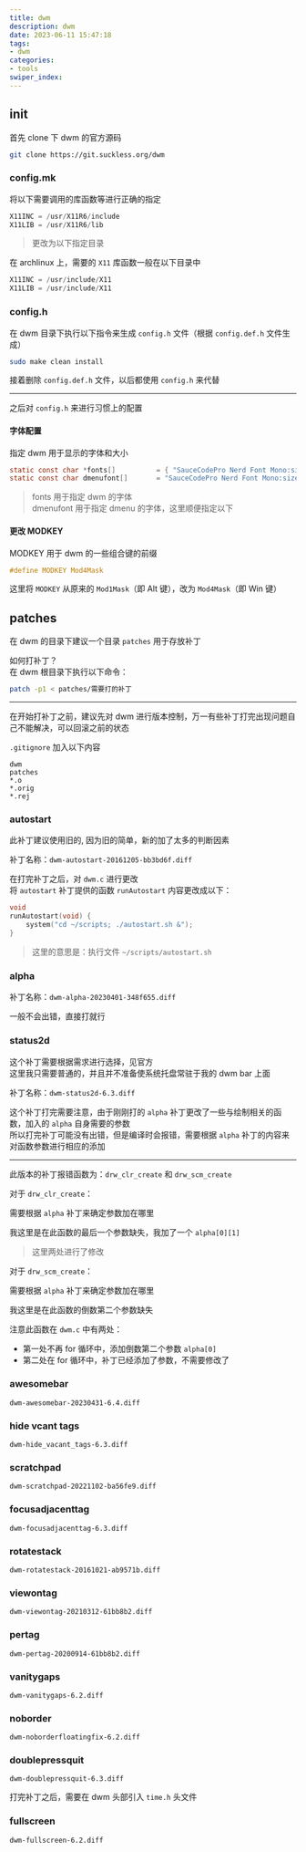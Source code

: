 ```yaml
---
title: dwm
description: dwm
date: 2023-06-11 15:47:18
tags:
- dwm
categories:
- tools
swiper_index:
---
```



## init


首先 clone 下 dwm 的官方源码

```bash
git clone https://git.suckless.org/dwm
```



### config.mk

将以下需要调用的库函数等进行正确的指定  

```c
X11INC = /usr/X11R6/include
X11LIB = /usr/X11R6/lib
```

> 更改为以下指定目录  


在 archlinux 上，需要的 `X11` 库函数一般在以下目录中

```c
X11INC = /usr/include/X11
X11LIB = /usr/include/X11
```


### config.h

在 dwm 目录下执行以下指令来生成 `config.h` 文件（根据 `config.def.h` 文件生成）  

```bash
sudo make clean install
```

接着删除 `config.def.h` 文件，以后都使用 `config.h` 来代替  

---

之后对 `config.h` 来进行习惯上的配置  


#### 字体配置

指定 dwm 用于显示的字体和大小  

```c
static const char *fonts[]          = { "SauceCodePro Nerd Font Mono:size=16" };
static const char dmenufont[]       = "SauceCodePro Nerd Font Mono:size=16";
```
> fonts 用于指定 dwm 的字体  
> dmenufont 用于指定 dmenu 的字体，这里顺便指定以下  




#### 更改 MODKEY

MODKEY 用于 dwm 的一些组合键的前缀  

```c
#define MODKEY Mod4Mask
```

这里将 `MODKEY` 从原来的 `Mod1Mask`（即 Alt 键），改为 `Mod4Mask`（即 Win 键）  




## patches

在 dwm 的目录下建议一个目录 `patches` 用于存放补丁

如何打补丁？  
在 dwm 根目录下执行以下命令：  

```bash
patch -p1 < patches/需要打的补丁
```

---

在开始打补丁之前，建议先对 dwm 进行版本控制，万一有些补丁打完出现问题自己不能解决，可以回滚之前的状态  

`.gitignore` 加入以下内容  
```gitignore
dwm
patches
*.o
*.orig
*.rej
```


### autostart

此补丁建议使用旧的, 因为旧的简单，新的加了太多的判断因素  

补丁名称：`dwm-autostart-20161205-bb3bd6f.diff`

在打完补丁之后，对 `dwm.c` 进行更改  
将 `autostart` 补丁提供的函数 `runAutostart` 内容更改成以下：

```c
void
runAutostart(void) {
	system("cd ~/scripts; ./autostart.sh &");
}
```
> 这里的意思是：执行文件 `~/scripts/autostart.sh`  



### alpha

补丁名称：`dwm-alpha-20230401-348f655.diff`

一般不会出错，直接打就行


### status2d

这个补丁需要根据需求进行选择，见官方  
这里我只需要普通的，并且并不准备使系统托盘常驻于我的 dwm bar 上面  

补丁名称：`dwm-status2d-6.3.diff`

这个补丁打完需要注意，由于刚刚打的 `alpha` 补丁更改了一些与绘制相关的函数，加入的 `alpha` 自身需要的参数  
所以打完补丁可能没有出错，但是编译时会报错，需要根据 `alpha` 补丁的内容来对函数参数进行相应的添加  

---

此版本的补丁报错函数为：`drw_clr_create` 和 `drw_scm_create`  

对于 `drw_clr_create`：  

需要根据 `alpha` 补丁来确定参数加在哪里  

我这里是在此函数的最后一个参数缺失，我加了一个 `alpha[0][1]`  
> 这里两处进行了修改  


对于 `drw_scm_create`：  

需要根据 `alpha` 补丁来确定参数加在哪里  

我这里是在此函数的倒数第二个参数缺失  

注意此函数在 `dwm.c` 中有两处：  

* 第一处不再 for 循环中，添加倒数第二个参数 `alpha[0]`
* 第二处在 for 循环中，补丁已经添加了参数，不需要修改了


### awesomebar

`dwm-awesomebar-20230431-6.4.diff`

### hide vcant tags

`dwm-hide_vacant_tags-6.3.diff `


### scratchpad

`dwm-scratchpad-20221102-ba56fe9.diff`


###  focusadjacenttag

`dwm-focusadjacenttag-6.3.diff`


### rotatestack

`dwm-rotatestack-20161021-ab9571b.diff`


### viewontag

`dwm-viewontag-20210312-61bb8b2.diff`


### pertag

`dwm-pertag-20200914-61bb8b2.diff`


### vanitygaps

`dwm-vanitygaps-6.2.diff`


### noborder

`dwm-noborderfloatingfix-6.2.diff`


### doublepressquit

`dwm-doublepressquit-6.3.diff`

打完补丁之后，需要在 dwm 头部引入 `time.h` 头文件  


### fullscreen

`dwm-fullscreen-6.2.diff`
